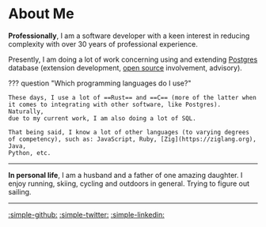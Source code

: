 # About Me

__Professionally__, I am a software developer with a keen interest in reducing complexity with over 30 years of professional
experience.

Presently, I am doing a lot of work concerning using and extending [Postgres](postgres) database (extension development, [open source](opensource)
involvement, advisory). 

??? question "Which programming languages do I use?"

    These days, I use a lot of ==Rust== and ==C== (more of the latter when it comes to integrating with other software, like Postgres). Naturally,
    due to my current work, I am also doing a lot of SQL.

    That being said, I know a lot of other languages (to varying degrees of competency), such as: JavaScript, Ruby, [Zig](https://ziglang.org), Java,
    Python, etc.
    

---

__In personal life__, I am a husband and a father of one amazing daughter. I enjoy running, skiing, cycling and outdoors in general. Trying to figure out
sailing.

---

[:simple-github:](https://github.com/yrashk)
[:simple-twitter:](https://twitter.com/yrashk)
[:simple-linkedin:](https://www.linkedin.com/in/yrashk)
